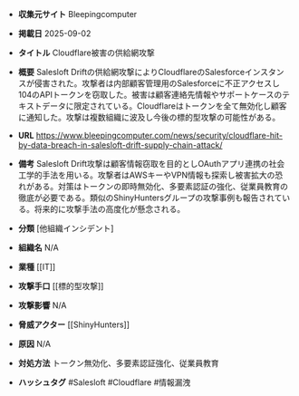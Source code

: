 - **収集元サイト**
Bleepingcomputer

- **掲載日**
2025-09-02

- **タイトル**
Cloudflare被害の供給網攻撃

- **概要**
Salesloft Driftの供給網攻撃によりCloudflareのSalesforceインスタンスが侵害された。攻撃者は内部顧客管理用のSalesforceに不正アクセスし104のAPIトークンを窃取した。被害は顧客連絡先情報やサポートケースのテキストデータに限定されている。Cloudflareはトークンを全て無効化し顧客に通知した。攻撃は複数組織に波及し今後の標的型攻撃の可能性がある。

- **URL**
https://www.bleepingcomputer.com/news/security/cloudflare-hit-by-data-breach-in-salesloft-drift-supply-chain-attack/

- **備考**
Salesloft Drift攻撃は顧客情報窃取を目的としOAuthアプリ連携の社会工学的手法を用いる。攻撃者はAWSキーやVPN情報も探索し被害拡大の恐れがある。対策はトークンの即時無効化、多要素認証の強化、従業員教育の徹底が必要である。類似のShinyHuntersグループの攻撃事例も報告されている。将来的に攻撃手法の高度化が懸念される。

- **分類**
[他組織インシデント]

- **組織名**
N/A

- **業種**
[[IT]]

- **攻撃手口**
[[標的型攻撃]]

- **攻撃影響**
N/A

- **脅威アクター**
[[ShinyHunters]]

- **原因**
N/A

- **対処方法**
トークン無効化、多要素認証強化、従業員教育

- **ハッシュタグ**
#Salesloft #Cloudflare #情報漏洩
